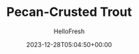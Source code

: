 ---
draft: true # Use this only for setting draft status
hidden: false # Use this to hide unwanted recipes
slug: # <post-title>
title: 'Pecan-Crusted Trout'
description: "There’s nothing nuts about wanting pecan-crusted everything—other than the nuts, of course! Our chefs took this to the next level, coating steelhead trout fillets in a creamy honey mustard sauce, then crusting them in a mixture of crushed pecans, panko, fresh thyme, and butter. The topping turns toasty and crispy in the oven as the fish cooks to juicy deliciousness. We’re also serving up thyme-roasted potato rounds and mixed greens with apple slices, because you deserve a full, top-notch weeknight meal."
image: https://img.hellofresh.com/f_auto,fl_lossy,q_auto,w_1200/hellofresh_s3/image/61264be6199c9e7b2704a3ea-506a9e1f.jpg
date: 2023-12-28T05:04:50+00:00
author: HelloFresh

tags: []
categories: "main course"
cuisines: "American"
allergens: ['Tree Nuts', 'Wheat', 'Eggs', 'Soy', 'Fish', 'Milk']

calories: 980
preptime: ['35 minutes', '10 minutes']
cooktime: # 180 = 3 Hours | In minutes
totaltime: PT35M
servings: 2

links:
  - description: "There’s nothing nuts about wanting pecan-crusted everything—other than the nuts, of course! Our chefs took this to the next level, coating steelhead trout fillets in a creamy honey mustard sauce, then crusting them in a mixture of crushed pecans, panko, fresh thyme, and butter. The topping turns toasty and crispy in the oven as the fish cooks to juicy deliciousness. We’re also serving up thyme-roasted potato rounds and mixed greens with apple slices, because you deserve a full, top-notch weeknight meal."
    website: https://www.hellofresh.com/recipes/pecan-crusted-trout-61264be6199c9e7b2704a3ea
    image: https://img.hellofresh.com/f_auto,fl_lossy,q_auto,w_1200/hellofresh_s3/image/61264be6199c9e7b2704a3ea-506a9e1f.jpg
 
weight: # 1 | You can add weight to some posts to override the default sorting (date descending)

comments: false # Keep False

ingredients: ['12 ounce Yukon Gold Potatoes', '¼ ounce Thyme', '½ ounce Pecans', '¼ cup Panko Breadcrumbs', '2 teaspoon Honey', '2 teaspoon Dijon Mustard', '2 tablespoon Mayonnaise', '10 ounce Steelhead Trout', '1 unit Lemon', '1 unit Apple', '2 ounce Mixed Greens', ' Salt', ' Pepper', '3 teaspoon Cooking Oil', '2 tablespoon Butter', '2 teaspoon Olive Oil']

instructionTitles: ['Prep', 'Roast Potatoes', 'Make Crust & Sauce', 'Roast Fish', 'Make Salad', 'Serve']
instructions: ['• Adjust racks to top and middle positions and preheat oven to 450 degrees. Wash and dry produce. • Slice potatoes into ¼-inch-thick rounds. Strip thyme leaves from stems; roughly chop leaves until you have 2 tsp (4 tsp for 4 servings). Finely chop pecans or crush in their bag with a heavy-bottomed pan or rolling pin.', '• Lightly oil a baking sheet. Toss potatoes on sheet with a drizzle of oil, half the chopped thyme, salt, and pepper. • Roast on top rack until browned and tender, 20-25 minutes total. (You’ll start the trout after 12 minutes.)', '• While potatoes roast, place 2 TBSP butter (3 TBSP for 4 servings) in a medium microwave-safe bowl. Microwave until melted, 30 seconds. Let cool slightly, then stir in pecans, panko, remaining chopped thyme, and a pinch of salt and pepper. • In a small bowl, combine honey, mustard, and mayonnaise.', '• Pat trout* dry with paper towels; season with salt and pepper. Drizzle skin sides with oil; rub to coat. • Once potatoes have roasted 12 minutes, place trout skin sides down on a second baking sheet. Evenly spread tops with a thin layer of honey mustard sauce (save remaining sauce for serving); mound with pecan mixture, pressing firmly to adhere. • Transfer potatoes to middle rack and place trout on top rack. Roast until crust is golden brown and trout is cooked through, 10-12 minutes.', '• Meanwhile, halve, core, and thinly slice apple. Quarter lemon. • In a large bowl, combine mixed greens, apple, a large drizzle of olive oil, and as much lemon juice as you like. Season with salt and pepper.', '• Divide trout, potatoes, and salad between plates. Drizzle trout with remaining honey mustard sauce and serve.']
---